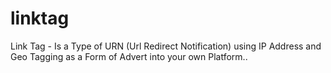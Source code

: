 # linktag
Link Tag - Is a Type of URN (Url Redirect Notification) using IP Address and Geo Tagging as a Form of Advert into your own Platform..
